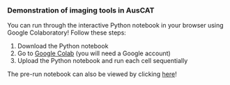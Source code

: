 ### Demonstration of imaging tools in AusCAT

You can run through the interactive Python notebook in your browser using Google Colaboratory!
Follow these steps:
1. Download the Python notebook
2. Go to [Google Colab](https://colab.research.google.com) (you will need a Google account)
3. Upload the Python notebook and run each cell sequentially

The pre-run notebook can also be viewed by clicking [here](https://htmlpreview.github.io/?https://github.com/AustralianCancerDataNetwork/auscatverse/blob/main/presentations/auscat_imaging_tools-prerun.html)!